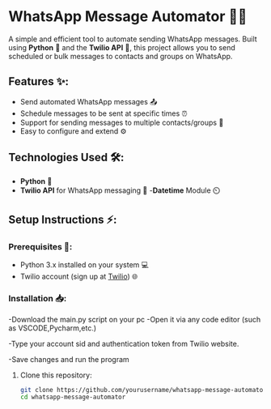 # WhatsApp Message Automator 🤖📱

A simple and efficient tool to automate sending WhatsApp messages. Built using **Python** 🐍 and the **Twilio API** 📡, this project allows you to send scheduled or bulk messages to contacts and groups on WhatsApp.

## Features ✨:
- Send automated WhatsApp messages 📤
- Schedule messages to be sent at specific times ⏰
- Support for sending messages to multiple contacts/groups 👥
- Easy to configure and extend ⚙️

## Technologies Used 🛠️:
- **Python** 🐍
- **Twilio API** for WhatsApp messaging 📲
-**Datetime** Module ⏲️
## Setup Instructions ⚡:

### Prerequisites 🔑:
- Python 3.x installed on your system 💻
- Twilio account (sign up at [Twilio](https://www.twilio.com/)) 🌐

### Installation 📥:
-Download the main.py script on your pc
-Open it via any code editor (such as VSCODE,Pycharm,etc.)

-Type your account sid and authentication token from Twilio website.

-Save changes and run the program


1. Clone this repository:
   ```bash
   git clone https://github.com/yourusername/whatsapp-message-automator.git
   cd whatsapp-message-automator
